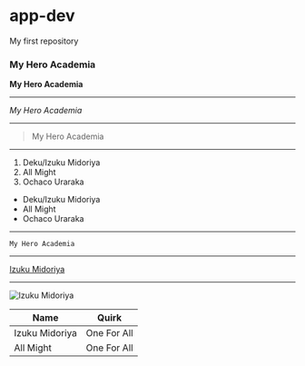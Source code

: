 # app-dev
My first repository

### My Hero Academia
**My Hero Academia**

---
*My Hero Academia*

---

>My Hero Academia


---
1. Deku/Izuku Midoriya
2. All Might 
3. Ochaco Uraraka

- Deku/Izuku Midoriya
- All Might
- Ochaco Uraraka

---
`My Hero Academia`

---

[Izuku Midoriya](https://myheroacademia.fandom.com/wiki/Izuku_Midoriya "Izuku Midoriya")

---

![Izuku Midoriya](https://cdn.myanimelist.net/images/characters/7/299404.jpg)

| Name | Quirk |  
| ----------- | ----------- |  
| Izuku Midoriya | One For All |  
| All Might | One For All

